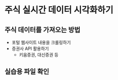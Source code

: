 # 주식 실시간 데이터 시각화하기

## 주식 데이터를 가져오는 방법

- 포털 웹사이트 내용을 크롤링하기
- 증권사 API 활용하기
  - 키움증권, 대신증권 등

## 실습용 파일 확인
